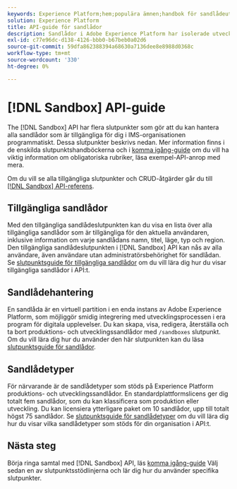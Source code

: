 ```yaml
---
keywords: Experience Platform;hem;populära ämnen;handbok för sandlådeutvecklare
solution: Experience Platform
title: API-guide för sandlådor
description: Sandlådor i Adobe Experience Platform har isolerade utvecklingsmiljöer där du kan testa funktioner, köra experiment och göra anpassade konfigurationer utan att påverka produktionsmiljön.
exl-id: c77e96dc-d138-4126-bbb0-b67beb0a02d6
source-git-commit: 59dfa862388394a68630a7136dee8e8988d0368c
workflow-type: tm+mt
source-wordcount: '330'
ht-degree: 0%

---
```


# [!DNL Sandbox] API-guide

The [!DNL Sandbox] API har flera slutpunkter som gör att du kan hantera alla sandlådor som är tillgängliga för dig i IMS-organisationen programmatiskt. Dessa slutpunkter beskrivs nedan. Mer information finns i de enskilda slutpunktshandböckerna och i [komma igång-guide](./getting-started.md) om du vill ha viktig information om obligatoriska rubriker, läsa exempel-API-anrop med mera.

Om du vill se alla tillgängliga slutpunkter och CRUD-åtgärder går du till [[!DNL Sandbox] API-referens](https://www.adobe.io/experience-platform-apis/references/sandbox).

## Tillgängliga sandlådor

Med den tillgängliga sandlådeslutpunkten kan du visa en lista över alla tillgängliga sandlådor som är tillgängliga för den aktuella användaren, inklusive information om varje sandlådans namn, titel, läge, typ och region. Den tillgängliga sandlådeslutpunkten i [!DNL Sandbox] API kan nås av alla användare, även användare utan administratörsbehörighet för sandlådan. Se [slutpunktsguide för tillgängliga sandlådor](./available.md) om du vill lära dig hur du visar tillgängliga sandlådor i API:t.

## Sandlådehantering

En sandlåda är en virtuell partition i en enda instans av Adobe Experience Platform, som möjliggör smidig integrering med utvecklingsprocessen i era program för digitala upplevelser. Du kan skapa, visa, redigera, återställa och ta bort produktions- och utvecklingssandlådor med `/sandboxes` slutpunkt. Om du vill lära dig hur du använder den här slutpunkten kan du läsa [slutpunktsguide för sandlådor](./sandboxes.md).

## Sandlådetyper

För närvarande är de sandlådetyper som stöds på Experience Platform produktions- och utvecklingssandlådor. En standardplattformslicens ger dig totalt fem sandlådor, som du kan klassificera som produktion eller utveckling. Du kan licensiera ytterligare paket om 10 sandlådor, upp till totalt högst 75 sandlådor. Se [slutpunktsguide för sandlådetyper](./types.md) om du vill lära dig hur du visar vilka sandlådetyper som stöds för din organisation i API:t.

## Nästa steg

Börja ringa samtal med [!DNL Sandbox] API, läs [komma igång-guide](./getting-started.md) Välj sedan en av slutpunktsstödlinjerna och lär dig hur du använder specifika slutpunkter.

